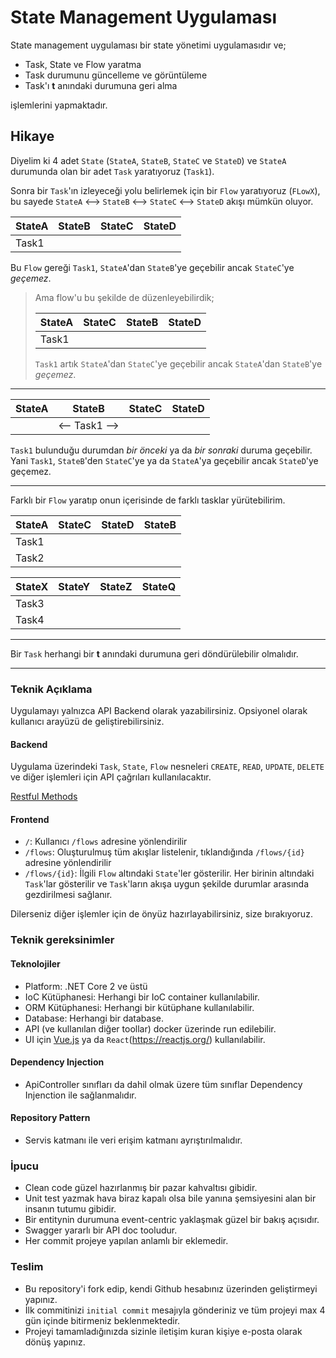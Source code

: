 # State Management Uygulaması

State management uygulaması bir state yönetimi uygulamasıdır ve;

- Task, State ve Flow yaratma
- Task durumunu güncelleme ve görüntüleme
- Task'ı **t** anındaki durumuna geri alma

işlemlerini yapmaktadır.

## Hikaye

Diyelim ki 4 adet `State` (`StateA`, `StateB`, `StateC` ve `StateD`) ve
`StateA` durumunda olan bir adet `Task` yaratıyoruz (`Task1`).

Sonra bir `Task`'ın izleyeceği yolu belirlemek için bir `Flow` yaratıyoruz
(`FLowX`), bu sayede `StateA` <--> `StateB` <--> `StateC` <--> `StateD` akışı
mümkün oluyor.

| StateA | StateB | StateC | StateD |
| ------ | ------ | ------ | ------ |
| Task1  |        |        |        |

Bu `Flow` gereği `Task1`, `StateA`'dan `StateB`'ye geçebilir ancak `StateC`'ye
_geçemez_. 

> 
> Ama flow'u bu şekilde de düzenleyebilirdik;
> 
> | StateA | StateC | StateB | StateD |
> | ------ | ------ | ------ | ------ |
> | Task1  |        |        |        |
> 
> `Task1` artık `StateA`'dan `StateC`'ye geçebilir ancak `StateA`'dan
> `StateB`'ye _geçemez_.
> 

---

| StateA | StateB        | StateC | StateD |
| ------ | ------------- | ------ | ------ |
|        | <-- Task1 --> |        |        |

`Task1` bulunduğu durumdan _bir önceki_ ya da  _bir sonraki_ duruma geçebilir.
Yani `Task1`, `StateB`'den `StateC`'ye ya da `StateA`'ya geçebilir ancak
`StateD`'ye geçemez.

---

Farklı bir `Flow` yaratıp onun içerisinde de farklı tasklar yürütebilirim.

| StateA | StateC | StateD | StateB |
| ------ | ------ | ------ | ------ |
| Task1  |        |        |        |
| Task2  |        |        |        |

| StateX | StateY | StateZ | StateQ |
| ------ | ------ | ------ | ------ |
| Task3  |        |        |        |
| Task4  |        |        |        |

---

Bir `Task` herhangi bir **t** anındaki durumuna geri döndürülebilir olmalıdır.

---

### Teknik Açıklama

Uygulamayı yalnızca API Backend olarak yazabilirsiniz. Opsiyonel olarak
kullanıcı arayüzü de geliştirebilirsiniz.

#### Backend

Uygulama üzerindeki `Task`, `State`, `Flow` nesneleri `CREATE`, `READ`,
`UPDATE`, `DELETE` ve diğer işlemleri için API çağrıları kullanılacaktır.

[Restful Methods](https://restfulapi.net/http-methods/)

#### Frontend

- `/`: Kullanıcı `/flows` adresine yönlendirilir
- `/flows`: Oluşturulmuş tüm akışlar listelenir, tıklandığında `/flows/{id}`
  adresine yönlendirilir
- `/flows/{id}`: İlgili `Flow` altındaki `State`'ler gösterilir. Her birinin
  altındaki `Task`'lar gösterilir ve `Task`'ların akışa uygun şekilde durumlar
  arasında gezdirilmesi sağlanır.

Dilerseniz diğer işlemler için de önyüz hazırlayabilirsiniz, size bırakıyoruz.

### Teknik gereksinimler

#### Teknolojiler

- Platform: .NET Core 2 ve üstü
- IoC Kütüphanesi: Herhangi bir IoC container kullanılabilir.
- ORM Kütüphanesi: Herhangi bir kütüphane kullanılabilir.
- Database: Herhangi bir database.
- API (ve kullanılan diğer toollar) docker üzerinde run edilebilir.
- UI için [Vue.js](https://vuejs.org/) ya da `React`(https://reactjs.org/)
  kullanılabilir.

#### Dependency Injection

- ApiController sınıfları da dahil olmak üzere tüm sınıflar Dependency
  Injenction ile sağlanmalıdır.

#### Repository Pattern

- Servis katmanı ile veri erişim katmanı ayrıştırılmalıdır.

### İpucu

- Clean code güzel hazırlanmış bir pazar kahvaltısı gibidir.
- Unit test yazmak hava biraz kapalı olsa bile yanına şemsiyesini alan bir
  insanın tutumu gibidir.
- Bir entitynin durumuna event-centric yaklaşmak güzel bir bakış açısıdır.
- Swagger yararlı bir API doc tooludur.
- Her commit projeye yapılan anlamlı bir eklemedir.

### Teslim

- Bu repository'i fork edip, kendi Github hesabınız üzerinden geliştirmeyi
  yapınız. 
- İlk commitinizi `initial commit` mesajıyla gönderiniz ve tüm projeyi max 4
  gün içinde bitirmeniz beklenmektedir.
- Projeyi tamamladığınızda sizinle iletişim kuran kişiye e-posta olarak dönüş
  yapınız.

